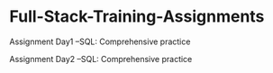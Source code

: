 # Full-Stack-Training-Assignments
Assignment Day1 –SQL:  Comprehensive practice

Assignment Day2 –SQL:  Comprehensive practice
